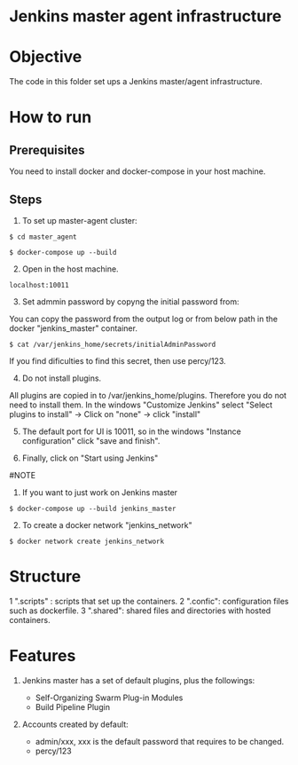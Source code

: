 # Jenkins master agent infrastructure

# Objective
The code in this folder set ups a Jenkins master/agent infrastructure.

# How to run

## Prerequisites

You need to install docker and docker-compose in your host machine.

## Steps

1. To set up master-agent cluster:

```
$ cd master_agent

$ docker-compose up --build 
```
2. Open in the host machine.

```
localhost:10011
```
3. Set admmin password by copyng the initial password from:

You can copy the password from the output log or from below path
in the docker "jenkins_master" container.
```
$ cat /var/jenkins_home/secrets/initialAdminPassword
```
If you find dificulties to find this secret, then use percy/123.

4. Do not install plugins.

All plugins are copied in to /var/jenkins_home/plugins. Therefore
you do not need to install them.  In the windows "Customize Jenkins"
select "Select plugins to install" -> Click on "none" -> click "install"

5. The  default port for UI is 10011, so  in the  windows "Instance configuration" 
click "save and finish". 

6. Finally, click on "Start using Jenkins"

#NOTE
1. If you want to just work on Jenkins master

```
$ docker-compose up --build jenkins_master

```
2. To create a docker network "jenkins_network"

```
$ docker network create jenkins_network
```

# Structure

1 ".scripts" : scripts that set up the containers.
2 ".confic": configuration files such as dockerfile.
3 ".shared": shared files and directories with hosted containers.

# Features

1. Jenkins master has a set of default plugins, plus the followings:
   - Self-Organizing Swarm Plug-in Modules
   - Build Pipeline Plugin

2. Accounts created by default:
   - admin/xxx, xxx is the default password that requires to be changed.
   - percy/123 



